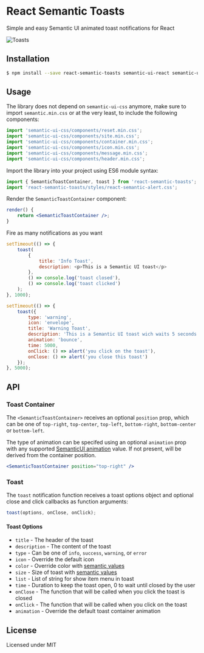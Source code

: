 # React Semantic Toasts

Simple and easy Semantic UI animated toast notifications for React

![Toasts](/img/toasts.png?raw=true 'Toasts')

## Installation

```bash
$ npm install --save react-semantic-toasts semantic-ui-react semantic-ui-css
```

## Usage

The library does not depend on `semantic-ui-css` anymore, make sure to import `semantic.min.css` or at the very least, to include the following components:

```javascript
import 'semantic-ui-css/components/reset.min.css';
import 'semantic-ui-css/components/site.min.css';
import 'semantic-ui-css/components/container.min.css';
import 'semantic-ui-css/components/icon.min.css';
import 'semantic-ui-css/components/message.min.css';
import 'semantic-ui-css/components/header.min.css';
```

Import the library into your project using ES6 module syntax:

```javascript
import { SemanticToastContainer, toast } from 'react-semantic-toasts';
import 'react-semantic-toasts/styles/react-semantic-alert.css';
```

Render the `SemanticToastContainer` component:

```jsx
render() {
    return <SemanticToastContainer />;
}
```

Fire as many notifications as you want

```javascript
setTimeout(() => {
    toast(
        {
            title: 'Info Toast',
            description: <p>This is a Semantic UI toast</p>
        },
        () => console.log('toast closed'),
        () => console.log('toast clicked')
    );
}, 1000);

setTimeout(() => {
    toast({
        type: 'warning',
        icon: 'envelope',
        title: 'Warning Toast',
        description: 'This is a Semantic UI toast wich waits 5 seconds before closing',
        animation: 'bounce',
        time: 5000,
        onClick: () => alert('you click on the toast'),
        onClose: () => alert('you close this toast')
    });
}, 5000);
```

## API

### Toast Container

The `<SemanticToastContainer>` receives an optional `position` prop, which can be one of `top-right`, `top-center`, `top-left`, `bottom-right`, `bottom-center` or `bottom-left`.

The type of animation can be specifed using an optional `animation` prop with any supported [SemanticUI animation](https://semantic-ui.com/modules/transition.html) value. If not present, will be derived from the container position.

```jsx
<SemanticToastContainer position="top-right" />
```

### Toast

The `toast` notification function receives a toast options object and optional close and click callbacks as function arguments:

```javascript
toast(options, onClose, onClick);
```

#### Toast Options

-   `title` - The header of the toast
-   `description` - The content of the toast
-   `type` - Can be one of `info`, `success`, `warning`, or `error`
-   `icon` - Override the default icon
-   `color` - Override color with [semantic values](https://react.semantic-ui.com/collections/message/#variations-color)
-   `size` - Size of toast with [semantic values](https://react.semantic-ui.com/collections/message/#variations-size)
-   `list` - List of string for show item menu in toast
-   `time` - Duration to keep the toast open, 0 to wait until closed by the user
-   `onClose` - The function that will be called when you click the toast is closed
-   `onClick` - The function that will be called when you click on the toast
-   `animation` - Override the default toast container animation

## License

Licensed under MIT
